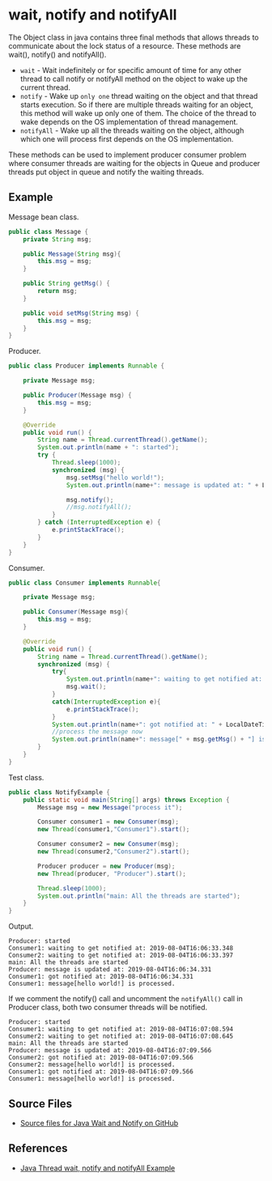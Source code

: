 # wait, notify and notifyAll

The Object class in java contains three final methods that allows threads to communicate about the lock status of a resource. These methods are wait(), notify() and notifyAll().

* `wait` - Wait indefinitely or for specific amount of time for any other thread to call notify or notifyAll method on the object to wake up the current thread.
* `notify` - Wake up `only one` thread waiting on the object and that thread starts execution. So if there are multiple threads waiting for an object, this method will wake up only one of them. The choice of the thread to wake depends on the OS implementation of thread management.
* `notifyAll` - Wake up all the threads waiting on the object, although which one will process first depends on the OS implementation.

These methods can be used to implement producer consumer problem where consumer threads are waiting for the objects in Queue and producer threads put object in queue and notify the waiting threads.

## Example

Message bean class.

```java
public class Message {
    private String msg;

    public Message(String msg){
        this.msg = msg;
    }

    public String getMsg() {
        return msg;
    }

    public void setMsg(String msg) {
        this.msg = msg;
    }
}
```

Producer.

```java
public class Producer implements Runnable {

    private Message msg;

    public Producer(Message msg) {
        this.msg = msg;
    }

    @Override
    public void run() {
        String name = Thread.currentThread().getName();
        System.out.println(name + ": started");
        try {
            Thread.sleep(1000);
            synchronized (msg) {
                msg.setMsg("hello world!");
                System.out.println(name+": message is updated at: " + LocalDateTime.now().toString());

                msg.notify();
                //msg.notifyAll();
            }
        } catch (InterruptedException e) {
            e.printStackTrace();
        }
    }
}
```

Consumer.

```java
public class Consumer implements Runnable{

    private Message msg;

    public Consumer(Message msg){
        this.msg = msg;
    }

    @Override
    public void run() {
        String name = Thread.currentThread().getName();
        synchronized (msg) {
            try{
                System.out.println(name+": waiting to get notified at: " + LocalDateTime.now().toString());
                msg.wait();
            }
            catch(InterruptedException e){
                e.printStackTrace();
            }
            System.out.println(name+": got notified at: " + LocalDateTime.now().toString());
            //process the message now
            System.out.println(name+": message[" + msg.getMsg() + "] is processed.");
        }
    }
}
```

Test class.

```java
public class NotifyExample {
    public static void main(String[] args) throws Exception {
        Message msg = new Message("process it");

        Consumer consumer1 = new Consumer(msg);
        new Thread(consumer1,"Consumer1").start();

        Consumer consumer2 = new Consumer(msg);
        new Thread(consumer2,"Consumer2").start();

        Producer producer = new Producer(msg);
        new Thread(producer, "Producer").start();

        Thread.sleep(1000);
        System.out.println("main: All the threads are started");
    }
}
```

Output.

```raw
Producer: started
Consumer1: waiting to get notified at: 2019-08-04T16:06:33.348
Consumer2: waiting to get notified at: 2019-08-04T16:06:33.397
main: All the threads are started
Producer: message is updated at: 2019-08-04T16:06:34.331
Consumer1: got notified at: 2019-08-04T16:06:34.331
Consumer1: message[hello world!] is processed.
```

If we comment the notify() call and uncomment the `notifyAll()` call in Producer class, both two consumer threads will be notified.

```raw
Producer: started
Consumer1: waiting to get notified at: 2019-08-04T16:07:08.594
Consumer2: waiting to get notified at: 2019-08-04T16:07:08.645
main: All the threads are started
Producer: message is updated at: 2019-08-04T16:07:09.566
Consumer2: got notified at: 2019-08-04T16:07:09.566
Consumer2: message[hello world!] is processed.
Consumer1: got notified at: 2019-08-04T16:07:09.566
Consumer1: message[hello world!] is processed.
```

## Source Files

* [Source files for Java Wait and Notify on GitHub](https://github.com/jojozhuang/java-programming/tree/master/java-concurrency-notify)

## References

* [Java Thread wait, notify and notifyAll Example](https://www.journaldev.com/1037/java-thread-wait-notify-and-notifyall-example)
